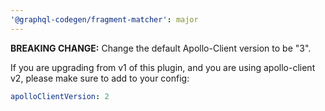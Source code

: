 ```yaml
---
'@graphql-codegen/fragment-matcher': major
---
```


**BREAKING CHANGE:** Change the default Apollo-Client version to be "3".

If you are upgrading from v1 of this plugin, and you are using apollo-client v2, please make sure to add to your config:

```yaml
apolloClientVersion: 2
```

